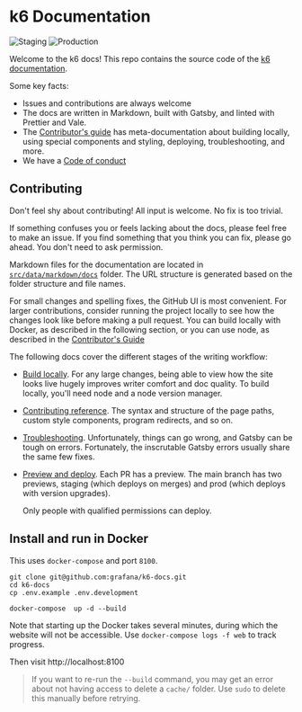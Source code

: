 # k6 Documentation

![Staging](https://github.com/grafana/k6-docs/workflows/Staging/badge.svg)
![Production](https://github.com/grafana/k6-docs/workflows/Production/badge.svg)

Welcome to the k6 docs!
This repo contains the source code of the [k6 documentation](https://k6.io/docs/).

Some key facts:
- Issues and contributions are always welcome
- The docs are written in Markdown, built with Gatsby, and linted with Prettier and Vale.
- The [Contributor's guide](./contributors-guide) has meta-documentation about building locally, using special components and styling, deploying, troubleshooting, and more.
- We have a [Code of conduct](https://github.com/grafana/k6-docs/blob/main/CODE_OF_CONDUCT.md)

## Contributing

Don't feel shy about contributing! All input is welcome. No fix is too trivial.

If something confuses you or feels lacking about the docs, please feel free to make an issue.
If you find something that you think you can fix, please go ahead. You don't need to ask permission.

Markdown files for the documentation are located in [`src/data/markdown/docs`](src/data/markdown/docs) folder. The URL structure is generated based on the folder structure and file names.

For small changes and spelling fixes, the GitHub UI is most convenient. 
For larger contributions, consider running the project locally to see how the changes look like before making a pull request.
You can build locally with Docker, as described in the following section,
or you can use node, as described in the [Contributor's Guide](./contributors-guide)
 
The following docs cover the different stages of the writing workflow:

- [Build locally](./contributors-guide#build). For any large changes, being able to view how the site looks live hugely improves writer comfort and doc quality. To build locally, you'll need node and a node version manager.
- [Contributing reference](./gatsby-reference). The syntax and structure of the page paths, custom style components, program redirects, and so on.
- [Troubleshooting](./troubleshooting). Unfortunately, things can go wrong, and Gatsby can be tough on errors. Fortunately, the inscrutable Gatsby errors usually share the same few fixes.
- [Preview and deploy](./contributors-guide#deploy). Each PR has a preview. The main branch has two previews, staging (which deploys on merges) and prod (which deploys with version upgrades).

  Only people with qualified permissions can deploy.


## Install and run in Docker

This uses `docker-compose` and port `8100`.

```shell
git clone git@github.com:grafana/k6-docs.git
cd k6-docs
cp .env.example .env.development

docker-compose  up -d --build
```

Note that starting up the Docker takes several minutes, during which the
website will not be accessible. Use `docker-compose logs -f web` to track
progress.

Then visit http://localhost:8100

> If you want to re-run the `--build` command, you may get an error about not having access to delete a `cache/` folder. Use `sudo` to delete this manually before retrying.


